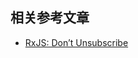 ## 相关参考文章

- [RxJS: Don’t Unsubscribe](https://benlesh.medium.com/rxjs-dont-unsubscribe-6753ed4fda87)
